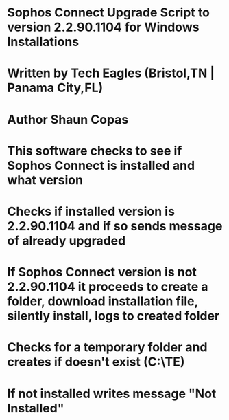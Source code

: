 # Sophos Connect Upgrade Script to version 2.2.90.1104 for Windows Installations

# Written by Tech Eagles (Bristol,TN | Panama City,FL)

# Author Shaun Copas

# This software checks to see if Sophos Connect is installed and what version

# Checks if installed version is 2.2.90.1104 and if so sends message of already upgraded

# If Sophos Connect version is not 2.2.90.1104 it proceeds to create a folder, download installation file, silently install, logs to created folder

# Checks for a temporary folder and creates if doesn't exist (C:\TE)

# If not installed writes message "Not Installed"
